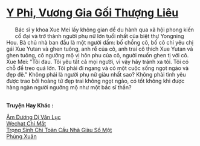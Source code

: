 <a href="https://truyentiki.com/y-phi-vuong-gia-goi-thuong-lieu.33876/" title="Y Phi, Vương Gia Gối Thượng Liêu"><h1>Y Phi, Vương Gia Gối Thượng Liêu</h1></a><div style="display:table"><img align="right" style="float: left; padding: 10px;" src="https://truyentiki.com/images/story/200x260/33876.jpg" alt="">Bác sĩ y khoa Xue Mei lấy không gian để du hành qua xã hội phong kiến ​​cổ đại và trở thành người phụ nữ lớn tuổi nhất của biệt thự Yongning Hou. Bà chủ nhà ban đầu là một người dấm: bố chồng cô, bố cô chỉ yêu chị gái Xue Yutan và ghen tuông, anh rể của cô, anh trai cô thích Xue Yutan và ghen tuông, cô ngưỡng mộ vị hôn phu của cô, người muốn ghen tị với cô. Xue Mei: "Tôi đau. Tôi yêu tất cả mọi người, vì vậy hãy tránh xa tôi. Tôi có chỗ để treo quá lớn. Tôi phải đi ngang và có một cuộc sống ngọt ngào và đẹp đẽ." Không phải là người phụ nữ giàu nhất sao? Không phải tình yêu được trao bởi hoàng tử đẹp trai không ngọt ngào, có tốt không khi được hàng ngàn người ngưỡng mộ như một bác sĩ thần?</div><p><br><b>Truyện Hay Khác :</b></p><a href="https://truyentiki.com/am-duong-di-van-luc.33875/" alt="Âm Dương Dị Văn Lục">Âm Dương Dị Văn Lục</a><br/><a href="https://www.pinterest.com/pin/594756694531324798" alt="Wechat Chi Mắt">Wechat Chi Mắt</a><br/><a href="https://github.com/nownovels/top500/tree/master/truyenhay/33937/" alt="Trọng Sinh Chi Toàn Cầu Nhà Giàu Số Một">Trọng Sinh Chi Toàn Cầu Nhà Giàu Số Một</a><br/><a href="https://github.com/nownovels/top500/tree/master/truyenhay/33930/" alt="Phùng Xuân">Phùng Xuân</a><br/>